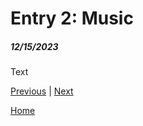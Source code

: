 # Entry 2: Music
##### 12/15/2023

Text

[Previous](entry01.md) | [Next](entry03.md)

[Home](../README.md)
